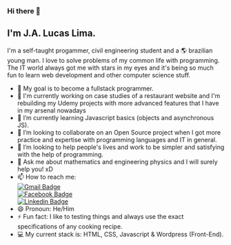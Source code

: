 ### Hi there 👋
## I'm J.A. Lucas Lima.

I'm a self-taught progammer, civil engineering student and a :earth_americas: brazilian young man. I love to solve problems of my common life with programming. The IT world always got me with stars in my eyes and it's being so much fun to learn web development and other computer science stuff.

- :dart: My goal is to become a fullstack programmer.
- 🔭 I'm currently working on case studies of a restaurant website and I'm rebuilding my Udemy projects with more advanced features that I have in my arsenal nowadays
- 🌱 I’m currently learning Javascript basics (objects and asynchronous JS).
- 👯 I’m looking to collaborate on an Open Source project when I got more practice and expertise with programming languages and IT in general.
- 🤔 I’m looking to help people's lives and work to be simpler and satisfying with the help of programming.
- 💬 Ask me about mathematics and engineering physics and I will surely help you! xD
- 📫 How to reach me: 
    <br>    [![Gmail Badge](https://img.shields.io/badge/-jalucaslima.contatol@gmail.com-c14438?style=flat-square&logo=Gmail&logoColor=white&link=mailto:jalucaslima.contato@gmail.com)](mailto:jalucaslima.contato@gmail.com)
    <br>    [![Facebook Badge](https://img.shields.io/badge/-LucasLima-0000ff?style=flat-square&logo=Facebook&logoColor=white&link=https://facebook.com/j.a.lucas.lima)](https://facebook.com/j.a.lucas.lima)
    <br>    [![Linkedin Badge](https://img.shields.io/badge/-LucasLima-blue?style=flat-square&logo=Linkedin&logoColor=white&link=https://www.linkedin.com/in/jos%C3%A9-adalberto-lucas-lima-7a8226129/)](https://www.linkedin.com/in/jos%C3%A9-adalberto-lucas-lima-7a8226129/)
- 😄 Pronoun: He/Him
- ⚡ Fun fact: I like to testing things and always use the exact specifications of any cooking recipe.
- :computer: My current stack is: HTML, CSS, Javascript & Wordpress (Front-End).

